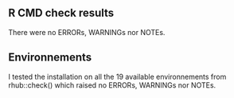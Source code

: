 ## R CMD check results
There were no ERRORs, WARNINGs nor NOTEs. 

## Environnements
I tested the installation on all the 19 available environnements from rhub::check() which raised no ERRORs, WARNINGs nor NOTEs.